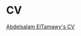 # CV
[Abdelsalam ElTamawy's CV](https://raw.githubusercontent.com/solomspd/CV/master/resume/Abdelsalam%20ElTamawy%20Resume.pdf)
